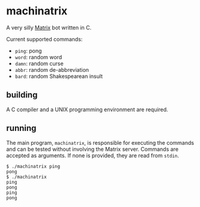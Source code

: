 # machinatrix

A very silly [Matrix](https://matrix.org) bot written in C.

Current supported commands:

- `ping`: pong
- `word`: random word
- `damn`: random curse
- `abbr`: random de-abbreviation
- `bard`: random Shakespearean insult

## building

A C compiler and a UNIX programming environment are required.

## running

The main program, `machinatrix`, is responsible for executing the commands and
can be tested without involving the Matrix server.  Commands are accepted as
arguments.  If none is provided, they are read from `stdin`.

    $ ./machinatrix ping
    pong
    $ ./machinatrix
    ping
    pong
    ping
    pong
